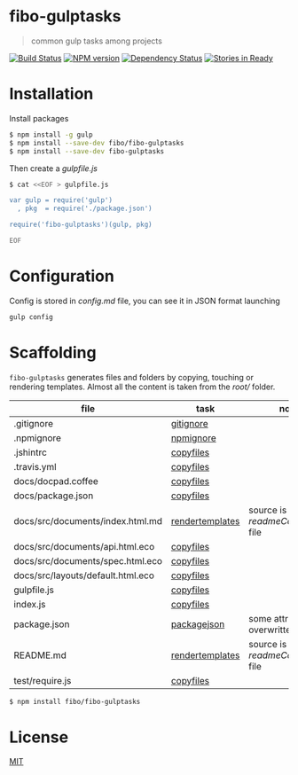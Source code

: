 # fibo-gulptasks

> common gulp tasks among projects

[![Build Status](https://travis-ci.org//fibo-gulptasks.png?branch=master)](https://travis-ci.org//fibo-gulptasks.png?branch=master) [![NPM version](https://badge.fury.io/js/fibo-gulptasks.png)](http://badge.fury.io/js/fibo-gulptasks) [![Dependency Status](https://gemnasium.com//fibo-gulptasks.png)](https://gemnasium.com//fibo-gulptasks) [![Stories in Ready](https://badge.waffle.io//fibo-gulptasks.png?label=ready&title=Ready)](https://waffle.io//fibo-gulptasks)

# Installation

Install packages

```bash
$ npm install -g gulp
$ npm install --save-dev fibo/fibo-gulptasks
$ npm install --save-dev fibo-gulptasks
```

Then create a *gulpfile.js*

```bash
$ cat <<EOF > gulpfile.js

var gulp = require('gulp')
  , pkg  = require('./package.json')

require('fibo-gulptasks')(gulp, pkg)

EOF
```

# Configuration

Config is stored in *config.md* file, you can see it in JSON format launching

```bash
gulp config
```

# Scaffolding

`fibo-gulptasks` generates files and folders by copying, touching or rendering templates.
Almost all the content is taken from the *root/* folder.

| file                               | task                                                                                                      | note                            |
|------------------------------------|-----------------------------------------------------------------------------------------------------------|---------------------------------|
|.gitignore                          |[gitignore](https://github.com/fibo/fibo-gulptasks/blob/master/config.md#gitignore)                       | |
|.npmignore                          |[npmignore](https://github.com/fibo/fibo-gulptasks/blob/master/config.md#npmignore)                       | |
|.jshintrc                           |[copyfiles](https://github.com/fibo/fibo-gulptasks/blob/master/config.md#copyfiles)                        | |
|.travis.yml                         |[copyfiles](https://github.com/fibo/fibo-gulptasks/blob/master/config.md#copyfiles)                        | |
|docs/docpad.coffee                  |[copyfiles](https://github.com/fibo/fibo-gulptasks/blob/master/config.md#copyfiles)                        | |
|docs/package.json                   |[copyfiles](https://github.com/fibo/fibo-gulptasks/blob/master/config.md#copyfiles)                        | |
|docs/src/documents/index.html.md    |[rendertemplates](https://github.com/fibo/fibo-gulptasks/blob/master/config.md#rendertemplates)            |source is *readmeContent.md* file|
|docs/src/documents/api.html.eco     |[copyfiles](https://github.com/fibo/fibo-gulptasks/blob/master/config.md#copyfiles)                        | |
|docs/src/documents/spec.html.eco    |[copyfiles](https://github.com/fibo/fibo-gulptasks/blob/master/config.md#copyfiles)                        | |
|docs/src/layouts/default.html.eco   |[copyfiles](https://github.com/fibo/fibo-gulptasks/blob/master/config.md#copyfiles)                        | |
|gulpfile.js                         |[copyfiles](https://github.com/fibo/fibo-gulptasks/blob/master/config.md#copyfiles)                        | |
|index.js                            |[copyfiles](https://github.com/fibo/fibo-gulptasks/blob/master/config.md#copyfiles)                        | |
|package.json                        |[packagejson](https://github.com/fibo/fibo-gulptasks/blob/master/config.md#packagejson)                   |some attributes are overwritten  |
|README.md                           |[rendertemplates](https://github.com/fibo/fibo-gulptasks/blob/master/config.md#rendertemplates)            |source is *readmeContent.md* file|
|test/require.js                     |[copyfiles](https://github.com/fibo/fibo-gulptasks/blob/master/config.md#copyfiles)                        | |

```bash
$ npm install fibo/fibo-gulptasks
```



# License

[MIT](http://fibo.mit-license.org/)


